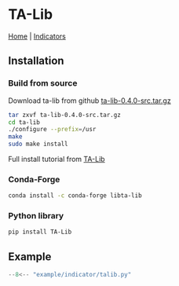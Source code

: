 # TA-Lib

[Home](https://ta-lib.org/functions/) |
[Indicators](https://ta-lib.github.io/ta-lib-python/funcs.html)

## Installation

### Build from source

Download ta-lib from github [ta-lib-0.4.0-src.tar.gz](https://github.com/TA-Lib/ta-lib/releases/download/v0.4.0/ta-lib-0.4.0-src.tar.gz)

```bash
tar zxvf ta-lib-0.4.0-src.tar.gz
cd ta-lib
./configure --prefix=/usr
make
sudo make install
```

Full install tutorial from [TA-Lib](https://ta-lib.github.io/ta-lib-python/install.html)

### Conda-Forge

```bash
conda install -c conda-forge libta-lib
```

### Python library

```bash
pip install TA-Lib
```

## Example

```python
--8<-- "example/indicator/talib.py"
```
